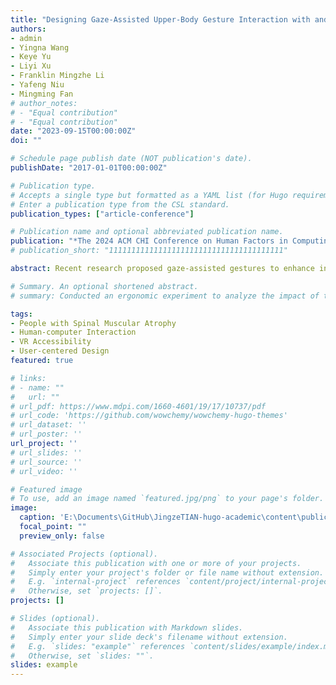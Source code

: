 ```yaml
---
title: "Designing Gaze-Assisted Upper-Body Gesture Interaction with and for People with Spinal Muscular Atrophy in VR"
authors:
- admin
- Yingna Wang
- Keye Yu
- Liyi Xu
- Franklin Mingzhe Li
- Yafeng Niu
- Mingming Fan
# author_notes:
# - "Equal contribution"
# - "Equal contribution"
date: "2023-09-15T00:00:00Z"
doi: ""

# Schedule page publish date (NOT publication's date).
publishDate: "2017-01-01T00:00:00Z"

# Publication type.
# Accepts a single type but formatted as a YAML list (for Hugo requirements).
# Enter a publication type from the CSL standard.
publication_types: ["article-conference"]

# Publication name and optional abbreviated publication name.
publication: "*The 2024 ACM CHI Conference on Human Factors in Computing Systems*(CHI'24) (**Under Review**)"
# publication_short: "111111111111111111111111111111111111111"

abstract: Recent research proposed gaze-assisted gestures to enhance interaction within virtual reality (VR), providing opportunities for people with motor impairments to experience VR. Compared to people with other motor impairments, those with Spinal Muscular Atrophy (SMA) exhibit enhanced distal limb mobility, providing them more design space. However, it remains unknown what gaze-assisted upper-body gestures people with SMA would want and be able to perform. We conducted an elicitation study in which 12 VR-experienced people with SMA designed upper-body gestures for 26 VR commands, and collected 312 user-defined gestures. Participants predominantly favored creating gestures with their hands. The type of tasks and participants’ abilities influence their choice of body parts for gesture design. Participants tended to enhance their body involvement and preferred gestures that required minimal physical effort, and were aesthetically pleasing. Our research will contribute to creating better gesture-based input method for people with motor impairments to interact with VR.

# Summary. An optional shortened abstract.
# summary: Conducted an ergonomic experiment to analyze the impact of three factors:size, position, and metaphor of interaction elements in peripheral vision on the performance of gaze gestures.

tags:
- People with Spinal Muscular Atrophy
- Human-computer Interaction
- VR Accessibility
- User-centered Design
featured: true

# links:
# - name: ""
#   url: ""
# url_pdf: https://www.mdpi.com/1660-4601/19/17/10737/pdf
# url_code: 'https://github.com/wowchemy/wowchemy-hugo-themes'
# url_dataset: ''
# url_poster: ''
url_project: ''
# url_slides: ''
# url_source: ''
# url_video: ''

# Featured image
# To use, add an image named `featured.jpg/png` to your page's folder. 
image:
  caption: 'E:\Documents\GitHub\JingzeTIAN-hugo-academic\content\publication\journal-article\4-CHI'24\PAPER-0.5X-V2.0.png'
  focal_point: ""
  preview_only: false

# Associated Projects (optional).
#   Associate this publication with one or more of your projects.
#   Simply enter your project's folder or file name without extension.
#   E.g. `internal-project` references `content/project/internal-project/index.md`.
#   Otherwise, set `projects: []`.
projects: []

# Slides (optional).
#   Associate this publication with Markdown slides.
#   Simply enter your slide deck's filename without extension.
#   E.g. `slides: "example"` references `content/slides/example/index.md`.
#   Otherwise, set `slides: ""`.
slides: example
---
```


<!-- {{% callout note %}}
Click the *Cite* button above to demo the feature to enable visitors to import publication metadata into their reference management software.
{{% /callout %}}

{{% callout note %}}
Create your slides in Markdown - click the *Slides* button to check out the example.
{{% /callout %}}

Add the publication's **full text** or **supplementary notes** here. You can use rich formatting such as including [code, math, and images](https://wowchemy.com/docs/content/writing-markdown-latex/). -->